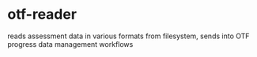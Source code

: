 # otf-reader
reads assessment data in various formats from filesystem, sends into OTF progress data management workflows
